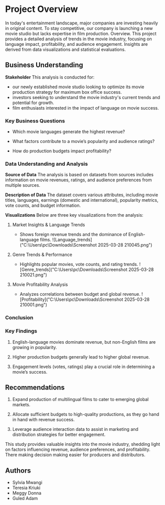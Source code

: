 # Project Overview
In today's entertainment landscape, major companies are investing heavily in original content. To stay competitive, our company is launching a new movie studio but lacks expertise in film production. Overview. This project provides a detailed analysis of trends in the movie industry, focusing on language impact, profitability, and audience engagement. Insights are derived from data visualizations and statistical evaluations.


## Business Understanding
**Stakeholder** 
This analysis is conducted for:

* our newly established movie studio looking to optimize its movie production strategy for maximum box office success.
* investors seeking to understand the movie industry's current trends and potential for growth.
* film enthusiasts interested in the impact of language on movie success.

### Key Business Questions

* Which movie languages generate the highest revenue?

* What factors contribute to a movie’s popularity and audience ratings?

* How do production budgets impact profitability?


### Data Understanding and Analysis
**Source of Data**
The analysis is based on datasets from sources includes information on movie revenues, ratings, and audience preferences from multiple sources.

**Description of Data**
The dataset covers various attributes, including movie titles, languages, earnings (domestic and international), popularity metrics, vote counts, and budget information.

**Visualizations**
Below are three key visualizations from the analysis:

1. Market Insights & Language Trends 

    * Shows foreign revenue trends and the dominance of English-language films.
    ![Language_trends]("C:\Users\pc\Downloads\Screenshot 2025-03-28 210045.png")

2. Genre Trends & Performance

    * Highlights popular movies, vote counts, and rating trends.
     ![Genre_trends]("C:\Users\pc\Downloads\Screenshot 2025-03-28 210021.png")

3. Movie Profitability Analysis 

    * Analyzes correlations between budget and global revenue.
    ![Profitability]("C:\Users\pc\Downloads\Screenshot 2025-03-28 210001.png")

### Conclusion

### Key Findings
1. English-language movies dominate revenue, but non-English films are growing in popularity.

2. Higher production budgets generally lead to higher global revenue.

3. Engagement levels (votes, ratings) play a crucial role in determining a movie’s success.

## Recommendations
1. Expand production of multilingual films to cater to emerging global markets.

2. Allocate sufficient budgets to high-quality productions, as they go hand in hand with revenue success.

3. Leverage audience interaction data to assist in marketing and distribution strategies for better engagement.

This study provides valuable insights into the movie industry, shedding light on factors influencing revenue, audience preferences, and profitability. There making decision making easier for producers and distributors.

## Authors
- Sylvia Mwangi
- Teresia Kriuki
- Meggy Donna
- Guled Adam

